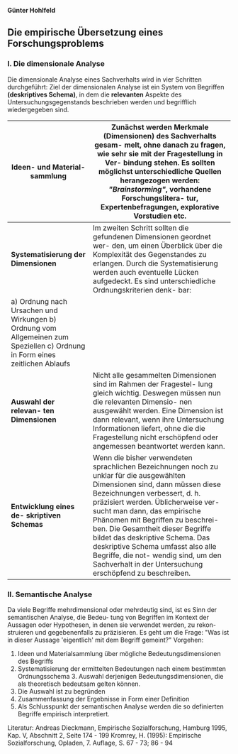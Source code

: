**Günter Hohlfeld**

## **Die empirische Übersetzung eines Forschungsproblems**

### **I. Die dimensionale Analyse**

Die dimensionale Analyse eines Sachverhalts wird in vier Schritten durchgeführt: Ziel der dimensionalen Analyse ist ein System von Begriffen **(deskriptives Schema)**, in dem die **relevanten** Aspekte des Untersuchungsgegenstands beschrieben werden und begrifflich wiedergegeben sind.


| **Ideen- und Material- sammlung** | Zunächst werden Merkmale (Dimensionen) des Sachverhalts gesam- melt, ohne danach zu fragen, wie sehr sie mit der Fragestellung in Ver- bindung stehen. Es sollten möglichst unterschiedliche Quellen herangezogen werden: *"Brainstorming"*, vorhandene Forschungslitera- tur, Expertenbefragungen, explorative Vorstudien etc. |
| -- | -- |
| **Systematisierung der Dimensionen** | Im zweiten Schritt sollten die gefundenen Dimensionen geordnet wer- den, um einen Überblick über die Komplexität des Gegenstandes zu erlangen. Durch die Systematisierung werden auch eventuelle Lücken aufgedeckt. Es sind unterschiedliche Ordnungskriterien denk- bar:
a) Ordnung nach Ursachen und Wirkungen b) Ordnung vom Allgemeinen zum Speziellen c) Ordnung in Form eines zeitlichen Ablaufs |
| **Auswahl der relevan- ten Dimensionen** | Nicht alle gesammelten Dimensionen sind im Rahmen der Fragestel- lung gleich wichtig. Deswegen müssen nun die relevanten Dimensio- nen ausgewählt werden. Eine Dimension ist dann relevant, wenn ihre Untersuchung Informationen liefert, ohne die die Fragestellung nicht erschöpfend oder angemessen beantwortet werden kann. |
| **Entwicklung eines de- skriptiven Schemas** | Wenn die bisher verwendeten sprachlichen Bezeichnungen noch zu unklar für die ausgewählten Dimensionen sind, dann müssen diese Bezeichnungen verbessert, d. h. präzisiert werden. Üblicherweise ver- sucht man dann, das empirische Phänomen mit Begriffen zu beschrei- ben. Die Gesamtheit dieser Begriffe bildet das deskriptive Schema. Das deskriptive Schema umfasst also alle Begriffe, die not- wendig sind, um den Sachverhalt in der Untersuchung erschöpfend zu beschreiben. |



### **II. Semantische Analyse**

Da viele Begriffe mehrdimensional oder mehrdeutig sind, ist es Sinn der semantischen Analyse, die Bedeu- tung von Begriffen im Kontext der Aussagen oder Hypothesen, in denen sie verwendet werden, zu rekon- struieren und gegebenenfalls zu präzisieren. Es geht um die Frage: "Was ist in dieser Aussage 'eigentlich' mit dem Begriff gemeint?"
Vorgehen:
1. Ideen und Materialsammlung über mögliche Bedeutungsdimensionen des Begriffs
2. Systematisierung der ermittelten Bedeutungen nach einem bestimmten Ordnungsschema 3. Auswahl derjenigen Bedeutungsdimensionen, die als theoretisch bedeutsam gelten können.
3. Die Auswahl ist zu begründen
4. Zusammenfassung der Ergebnisse in Form einer Definition
5. Als Schlusspunkt der semantischen Analyse werden die so definierten Begriffe empirisch interpretiert.

Literatur:
Andreas Dieckmann, Empirische Sozialforschung, Hamburg 1995, Kap. V, Abschnitt 2, Seite 174 - 199 Kromrey, H. (1995): Empirische Sozialforschung, Opladen, 7. Auflage, S. 67 - 73; 86 - 94